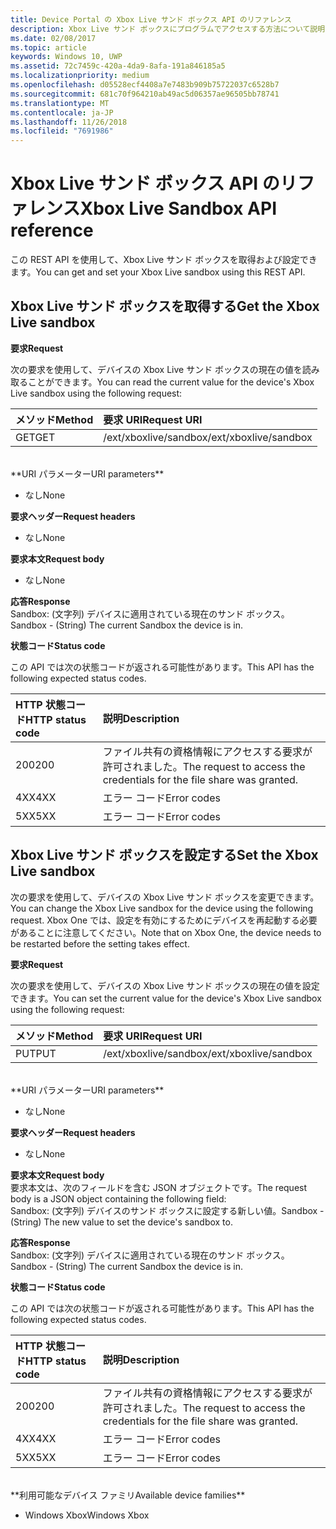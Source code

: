```yaml
---
title: Device Portal の Xbox Live サンド ボックス API のリファレンス
description: Xbox Live サンド ボックスにプログラムでアクセスする方法について説明します。
ms.date: 02/08/2017
ms.topic: article
keywords: Windows 10, UWP
ms.assetid: 72c7459c-420a-4da9-8afa-191a846185a5
ms.localizationpriority: medium
ms.openlocfilehash: d05528ecf4408a7e7483b909b75722037c6528b7
ms.sourcegitcommit: 681c70f964210ab49ac5d06357ae96505bb78741
ms.translationtype: MT
ms.contentlocale: ja-JP
ms.lasthandoff: 11/26/2018
ms.locfileid: "7691986"
---
```

# <a name="xbox-live-sandbox-api-reference"></a><span data-ttu-id="ae01c-104">Xbox Live サンド ボックス API のリファレンス</span><span class="sxs-lookup"><span data-stu-id="ae01c-104">Xbox Live Sandbox API reference</span></span>   
<span data-ttu-id="ae01c-105">この REST API を使用して、Xbox Live サンド ボックスを取得および設定できます。</span><span class="sxs-lookup"><span data-stu-id="ae01c-105">You can get and set your Xbox Live sandbox using this REST API.</span></span>

## <a name="get-the-xbox-live-sandbox"></a><span data-ttu-id="ae01c-106">Xbox Live サンド ボックスを取得する</span><span class="sxs-lookup"><span data-stu-id="ae01c-106">Get the Xbox Live sandbox</span></span>

**<span data-ttu-id="ae01c-107">要求</span><span class="sxs-lookup"><span data-stu-id="ae01c-107">Request</span></span>**

<span data-ttu-id="ae01c-108">次の要求を使用して、デバイスの Xbox Live サンド ボックスの現在の値を読み取ることができます。</span><span class="sxs-lookup"><span data-stu-id="ae01c-108">You can read the current value for the device's Xbox Live sandbox using the following request:</span></span>

<span data-ttu-id="ae01c-109">メソッド</span><span class="sxs-lookup"><span data-stu-id="ae01c-109">Method</span></span>      | <span data-ttu-id="ae01c-110">要求 URI</span><span class="sxs-lookup"><span data-stu-id="ae01c-110">Request URI</span></span>
:------     | :-----
<span data-ttu-id="ae01c-111">GET</span><span class="sxs-lookup"><span data-stu-id="ae01c-111">GET</span></span> | <span data-ttu-id="ae01c-112">/ext/xboxlive/sandbox</span><span class="sxs-lookup"><span data-stu-id="ae01c-112">/ext/xboxlive/sandbox</span></span>
<br />
**<span data-ttu-id="ae01c-113">URI パラメーター</span><span class="sxs-lookup"><span data-stu-id="ae01c-113">URI parameters</span></span>**

- <span data-ttu-id="ae01c-114">なし</span><span class="sxs-lookup"><span data-stu-id="ae01c-114">None</span></span>

**<span data-ttu-id="ae01c-115">要求ヘッダー</span><span class="sxs-lookup"><span data-stu-id="ae01c-115">Request headers</span></span>**

- <span data-ttu-id="ae01c-116">なし</span><span class="sxs-lookup"><span data-stu-id="ae01c-116">None</span></span>

**<span data-ttu-id="ae01c-117">要求本文</span><span class="sxs-lookup"><span data-stu-id="ae01c-117">Request body</span></span>**

- <span data-ttu-id="ae01c-118">なし</span><span class="sxs-lookup"><span data-stu-id="ae01c-118">None</span></span>

**<span data-ttu-id="ae01c-119">応答</span><span class="sxs-lookup"><span data-stu-id="ae01c-119">Response</span></span>**   
<span data-ttu-id="ae01c-120">Sandbox: (文字列) デバイスに適用されている現在のサンド ボックス。</span><span class="sxs-lookup"><span data-stu-id="ae01c-120">Sandbox - (String) The current Sandbox the device is in.</span></span>   

**<span data-ttu-id="ae01c-121">状態コード</span><span class="sxs-lookup"><span data-stu-id="ae01c-121">Status code</span></span>**

<span data-ttu-id="ae01c-122">この API では次の状態コードが返される可能性があります。</span><span class="sxs-lookup"><span data-stu-id="ae01c-122">This API has the following expected status codes.</span></span>

<span data-ttu-id="ae01c-123">HTTP 状態コード</span><span class="sxs-lookup"><span data-stu-id="ae01c-123">HTTP status code</span></span>      | <span data-ttu-id="ae01c-124">説明</span><span class="sxs-lookup"><span data-stu-id="ae01c-124">Description</span></span>
:------     | :-----
<span data-ttu-id="ae01c-125">200</span><span class="sxs-lookup"><span data-stu-id="ae01c-125">200</span></span> | <span data-ttu-id="ae01c-126">ファイル共有の資格情報にアクセスする要求が許可されました。</span><span class="sxs-lookup"><span data-stu-id="ae01c-126">The request to access the credentials for the file share was granted.</span></span>
<span data-ttu-id="ae01c-127">4XX</span><span class="sxs-lookup"><span data-stu-id="ae01c-127">4XX</span></span> | <span data-ttu-id="ae01c-128">エラー コード</span><span class="sxs-lookup"><span data-stu-id="ae01c-128">Error codes</span></span>
<span data-ttu-id="ae01c-129">5XX</span><span class="sxs-lookup"><span data-stu-id="ae01c-129">5XX</span></span> | <span data-ttu-id="ae01c-130">エラー コード</span><span class="sxs-lookup"><span data-stu-id="ae01c-130">Error codes</span></span>

## <a name="set-the-xbox-live-sandbox"></a><span data-ttu-id="ae01c-131">Xbox Live サンド ボックスを設定する</span><span class="sxs-lookup"><span data-stu-id="ae01c-131">Set the Xbox Live sandbox</span></span>
<span data-ttu-id="ae01c-132">次の要求を使用して、デバイスの Xbox Live サンド ボックスを変更できます。</span><span class="sxs-lookup"><span data-stu-id="ae01c-132">You can change the Xbox Live sandbox for the device using the following request.</span></span> <span data-ttu-id="ae01c-133">Xbox One では、設定を有効にするためにデバイスを再起動する必要があることに注意してください。</span><span class="sxs-lookup"><span data-stu-id="ae01c-133">Note that on Xbox One, the device needs to be restarted before the setting takes effect.</span></span>

**<span data-ttu-id="ae01c-134">要求</span><span class="sxs-lookup"><span data-stu-id="ae01c-134">Request</span></span>**

<span data-ttu-id="ae01c-135">次の要求を使用して、デバイスの Xbox Live サンド ボックスの現在の値を設定できます。</span><span class="sxs-lookup"><span data-stu-id="ae01c-135">You can set the current value for the device's Xbox Live sandbox using the following request:</span></span>

<span data-ttu-id="ae01c-136">メソッド</span><span class="sxs-lookup"><span data-stu-id="ae01c-136">Method</span></span>      | <span data-ttu-id="ae01c-137">要求 URI</span><span class="sxs-lookup"><span data-stu-id="ae01c-137">Request URI</span></span>
:------     | :-----
<span data-ttu-id="ae01c-138">PUT</span><span class="sxs-lookup"><span data-stu-id="ae01c-138">PUT</span></span> | <span data-ttu-id="ae01c-139">/ext/xboxlive/sandbox</span><span class="sxs-lookup"><span data-stu-id="ae01c-139">/ext/xboxlive/sandbox</span></span>
<br />
**<span data-ttu-id="ae01c-140">URI パラメーター</span><span class="sxs-lookup"><span data-stu-id="ae01c-140">URI parameters</span></span>**

- <span data-ttu-id="ae01c-141">なし</span><span class="sxs-lookup"><span data-stu-id="ae01c-141">None</span></span>

**<span data-ttu-id="ae01c-142">要求ヘッダー</span><span class="sxs-lookup"><span data-stu-id="ae01c-142">Request headers</span></span>**

- <span data-ttu-id="ae01c-143">なし</span><span class="sxs-lookup"><span data-stu-id="ae01c-143">None</span></span>

**<span data-ttu-id="ae01c-144">要求本文</span><span class="sxs-lookup"><span data-stu-id="ae01c-144">Request body</span></span>**   
<span data-ttu-id="ae01c-145">要求本文は、次のフィールドを含む JSON オブジェクトです。</span><span class="sxs-lookup"><span data-stu-id="ae01c-145">The request body is a JSON object containing the following field:</span></span>   
<span data-ttu-id="ae01c-146">Sandbox: (文字列) デバイスのサンド ボックスに設定する新しい値。</span><span class="sxs-lookup"><span data-stu-id="ae01c-146">Sandbox - (String) The new value to set the device's sandbox to.</span></span>

**<span data-ttu-id="ae01c-147">応答</span><span class="sxs-lookup"><span data-stu-id="ae01c-147">Response</span></span>**   
<span data-ttu-id="ae01c-148">Sandbox: (文字列) デバイスに適用されている現在のサンド ボックス。</span><span class="sxs-lookup"><span data-stu-id="ae01c-148">Sandbox - (String) The current Sandbox the device is in.</span></span>   

**<span data-ttu-id="ae01c-149">状態コード</span><span class="sxs-lookup"><span data-stu-id="ae01c-149">Status code</span></span>**

<span data-ttu-id="ae01c-150">この API では次の状態コードが返される可能性があります。</span><span class="sxs-lookup"><span data-stu-id="ae01c-150">This API has the following expected status codes.</span></span>

<span data-ttu-id="ae01c-151">HTTP 状態コード</span><span class="sxs-lookup"><span data-stu-id="ae01c-151">HTTP status code</span></span>      | <span data-ttu-id="ae01c-152">説明</span><span class="sxs-lookup"><span data-stu-id="ae01c-152">Description</span></span>
:------     | :-----
<span data-ttu-id="ae01c-153">200</span><span class="sxs-lookup"><span data-stu-id="ae01c-153">200</span></span> | <span data-ttu-id="ae01c-154">ファイル共有の資格情報にアクセスする要求が許可されました。</span><span class="sxs-lookup"><span data-stu-id="ae01c-154">The request to access the credentials for the file share was granted.</span></span>
<span data-ttu-id="ae01c-155">4XX</span><span class="sxs-lookup"><span data-stu-id="ae01c-155">4XX</span></span> | <span data-ttu-id="ae01c-156">エラー コード</span><span class="sxs-lookup"><span data-stu-id="ae01c-156">Error codes</span></span>
<span data-ttu-id="ae01c-157">5XX</span><span class="sxs-lookup"><span data-stu-id="ae01c-157">5XX</span></span> | <span data-ttu-id="ae01c-158">エラー コード</span><span class="sxs-lookup"><span data-stu-id="ae01c-158">Error codes</span></span>

<br />
**<span data-ttu-id="ae01c-159">利用可能なデバイス ファミリ</span><span class="sxs-lookup"><span data-stu-id="ae01c-159">Available device families</span></span>**

* <span data-ttu-id="ae01c-160">Windows Xbox</span><span class="sxs-lookup"><span data-stu-id="ae01c-160">Windows Xbox</span></span>

